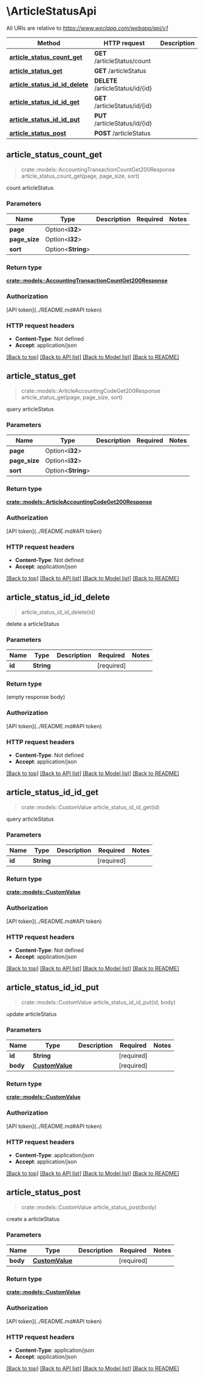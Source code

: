 # \ArticleStatusApi

All URIs are relative to *https://www.weclapp.com/webapp/api/v1*

Method | HTTP request | Description
------------- | ------------- | -------------
[**article_status_count_get**](ArticleStatusApi.md#article_status_count_get) | **GET** /articleStatus/count | 
[**article_status_get**](ArticleStatusApi.md#article_status_get) | **GET** /articleStatus | 
[**article_status_id_id_delete**](ArticleStatusApi.md#article_status_id_id_delete) | **DELETE** /articleStatus/id/{id} | 
[**article_status_id_id_get**](ArticleStatusApi.md#article_status_id_id_get) | **GET** /articleStatus/id/{id} | 
[**article_status_id_id_put**](ArticleStatusApi.md#article_status_id_id_put) | **PUT** /articleStatus/id/{id} | 
[**article_status_post**](ArticleStatusApi.md#article_status_post) | **POST** /articleStatus | 



## article_status_count_get

> crate::models::AccountingTransactionCountGet200Response article_status_count_get(page, page_size, sort)


count articleStatus

### Parameters


Name | Type | Description  | Required | Notes
------------- | ------------- | ------------- | ------------- | -------------
**page** | Option<**i32**> |  |  |
**page_size** | Option<**i32**> |  |  |
**sort** | Option<**String**> |  |  |

### Return type

[**crate::models::AccountingTransactionCountGet200Response**](_accountingTransaction_count_get_200_response.md)

### Authorization

[API token](../README.md#API token)

### HTTP request headers

- **Content-Type**: Not defined
- **Accept**: application/json

[[Back to top]](#) [[Back to API list]](../README.md#documentation-for-api-endpoints) [[Back to Model list]](../README.md#documentation-for-models) [[Back to README]](../README.md)


## article_status_get

> crate::models::ArticleAccountingCodeGet200Response article_status_get(page, page_size, sort)


query articleStatus

### Parameters


Name | Type | Description  | Required | Notes
------------- | ------------- | ------------- | ------------- | -------------
**page** | Option<**i32**> |  |  |
**page_size** | Option<**i32**> |  |  |
**sort** | Option<**String**> |  |  |

### Return type

[**crate::models::ArticleAccountingCodeGet200Response**](_articleAccountingCode_get_200_response.md)

### Authorization

[API token](../README.md#API token)

### HTTP request headers

- **Content-Type**: Not defined
- **Accept**: application/json

[[Back to top]](#) [[Back to API list]](../README.md#documentation-for-api-endpoints) [[Back to Model list]](../README.md#documentation-for-models) [[Back to README]](../README.md)


## article_status_id_id_delete

> article_status_id_id_delete(id)


delete a articleStatus

### Parameters


Name | Type | Description  | Required | Notes
------------- | ------------- | ------------- | ------------- | -------------
**id** | **String** |  | [required] |

### Return type

 (empty response body)

### Authorization

[API token](../README.md#API token)

### HTTP request headers

- **Content-Type**: Not defined
- **Accept**: application/json

[[Back to top]](#) [[Back to API list]](../README.md#documentation-for-api-endpoints) [[Back to Model list]](../README.md#documentation-for-models) [[Back to README]](../README.md)


## article_status_id_id_get

> crate::models::CustomValue article_status_id_id_get(id)


query articleStatus

### Parameters


Name | Type | Description  | Required | Notes
------------- | ------------- | ------------- | ------------- | -------------
**id** | **String** |  | [required] |

### Return type

[**crate::models::CustomValue**](customValue.md)

### Authorization

[API token](../README.md#API token)

### HTTP request headers

- **Content-Type**: Not defined
- **Accept**: application/json

[[Back to top]](#) [[Back to API list]](../README.md#documentation-for-api-endpoints) [[Back to Model list]](../README.md#documentation-for-models) [[Back to README]](../README.md)


## article_status_id_id_put

> crate::models::CustomValue article_status_id_id_put(id, body)


update articleStatus

### Parameters


Name | Type | Description  | Required | Notes
------------- | ------------- | ------------- | ------------- | -------------
**id** | **String** |  | [required] |
**body** | [**CustomValue**](CustomValue.md) |  | [required] |

### Return type

[**crate::models::CustomValue**](customValue.md)

### Authorization

[API token](../README.md#API token)

### HTTP request headers

- **Content-Type**: application/json
- **Accept**: application/json

[[Back to top]](#) [[Back to API list]](../README.md#documentation-for-api-endpoints) [[Back to Model list]](../README.md#documentation-for-models) [[Back to README]](../README.md)


## article_status_post

> crate::models::CustomValue article_status_post(body)


create a articleStatus

### Parameters


Name | Type | Description  | Required | Notes
------------- | ------------- | ------------- | ------------- | -------------
**body** | [**CustomValue**](CustomValue.md) |  | [required] |

### Return type

[**crate::models::CustomValue**](customValue.md)

### Authorization

[API token](../README.md#API token)

### HTTP request headers

- **Content-Type**: application/json
- **Accept**: application/json

[[Back to top]](#) [[Back to API list]](../README.md#documentation-for-api-endpoints) [[Back to Model list]](../README.md#documentation-for-models) [[Back to README]](../README.md)

